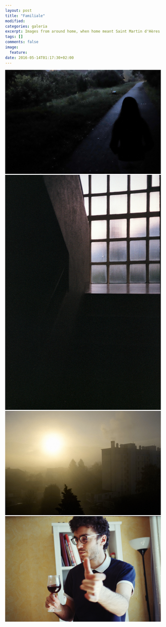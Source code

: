 ```yaml
---
layout: post
title: "Familiale"
modified:
categories: galeria
excerpt: Images from around home, when home meant Saint Martin d'Hères.
tags: []
comments: false
image:
  feature:
date: 2016-05-14T01:17:30+02:00
---
```

<div class="galleria">
	<img src="/images/familiale/Plimbare.jpg" data-title="Going home">
	<img src="/images/familiale/Scara.jpg" data-title="The stairway">
	<img src="/images/familiale/Ceață.jpg" data-title="Bright morning">
	<img src="/images/familiale/Rouge.jpg" data-title="Carpe diem">
</div>
